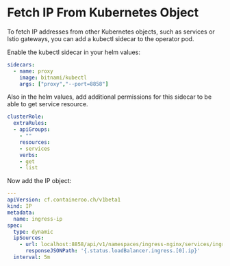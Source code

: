 # Fetch IP From Kubernetes Object

To fetch IP addresses from other Kubernetes objects, such as services or Istio gateways, you can add a kubectl sidecar to the operator pod.

Enable the kubectl sidecar in your helm values:

```yaml
sidecars:
  - name: proxy
    image: bitnami/kubectl
    args: ["proxy","--port=8858"]
```

Also in the helm values, add additional permissions for this sidecar to be able to get service resource.

```yaml
clusterRole:
  extraRules:
  - apiGroups:
    - ""
    resources:
    - services
    verbs:
    - get
    - list
```

Now add the IP object:

```yaml
---
apiVersion: cf.containeroo.ch/v1beta1
kind: IP
metadata:
  name: ingress-ip
spec:
  type: dynamic
  ipSources:
    - url: localhost:8858/api/v1/namespaces/ingress-nginx/services/ingress-nginx
      responseJSONPath: '{.status.loadBalancer.ingress.[0].ip}'
  interval: 5m
```
